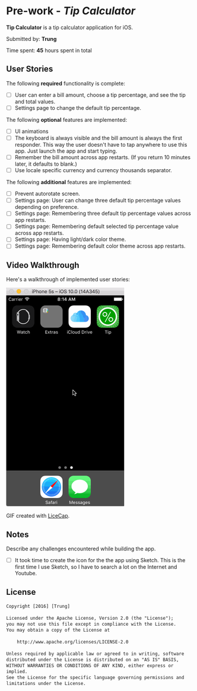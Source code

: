 # Pre-work - *Tip Calculator*

**Tip Calculator** is a tip calculator application for iOS.

Submitted by: **Trung**

Time spent: **45** hours spent in total

## User Stories

The following **required** functionality is complete:

* [ ] User can enter a bill amount, choose a tip percentage, and see the tip and total values.
* [ ] Settings page to change the default tip percentage.

The following **optional** features are implemented:
* [ ] UI animations
* [ ] The keyboard is always visible and the bill amount is always the first responder. This way the user doesn't have to tap anywhere to use this app. Just launch the app and start typing.
* [ ] Remember the bill amount across app restarts. (If you return 10 minutes later, it defaults to blank.)
* [ ] Use locale specific currency and currency thousands separator.

The following **additional** features are implemented:
- [ ] Prevent autorotate screen.
- [ ] Settings page: User can change three default tip percentage values depending on preference.
- [ ] Settings page: Remembering three default tip percentage values across app restarts.
- [ ] Settings page: Remembering default selected tip percentage value across app restarts.
- [ ] Settings page: Having light/dark color theme.
- [ ] Settings page: Remembering default color theme across app restarts.

## Video Walkthrough 

Here's a walkthrough of implemented user stories:

<img src='https://github.com/khanhtrung/TipCalculator/blob/master/TipCalculator.gif' title='Video Walkthrough' width='' alt='Video Walkthrough' />

GIF created with [LiceCap](http://www.cockos.com/licecap/).

## Notes

Describe any challenges encountered while building the app.
- [ ] It took time to create the icon for the the app using Sketch. This is the first time I use Sketch, so I have to search a lot on the Internet and Youtube.

## License

    Copyright [2016] [Trung]

    Licensed under the Apache License, Version 2.0 (the "License");
    you may not use this file except in compliance with the License.
    You may obtain a copy of the License at

        http://www.apache.org/licenses/LICENSE-2.0

    Unless required by applicable law or agreed to in writing, software
    distributed under the License is distributed on an "AS IS" BASIS,
    WITHOUT WARRANTIES OR CONDITIONS OF ANY KIND, either express or implied.
    See the License for the specific language governing permissions and
    limitations under the License.
